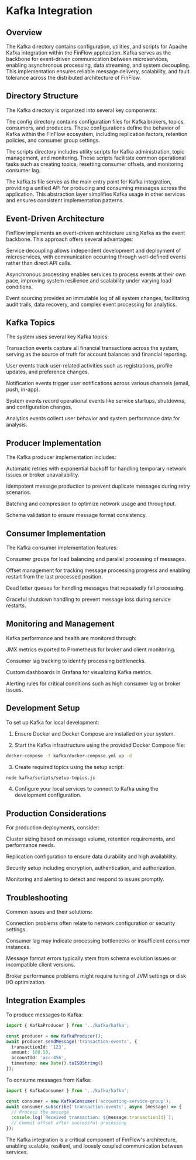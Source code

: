 # Kafka Integration

## Overview

The Kafka directory contains configuration, utilities, and scripts for Apache Kafka integration within the FinFlow application. Kafka serves as the backbone for event-driven communication between microservices, enabling asynchronous processing, data streaming, and system decoupling. This implementation ensures reliable message delivery, scalability, and fault tolerance across the distributed architecture of FinFlow.

## Directory Structure

The Kafka directory is organized into several key components:

The config directory contains configuration files for Kafka brokers, topics, consumers, and producers. These configurations define the behavior of Kafka within the FinFlow ecosystem, including replication factors, retention policies, and consumer group settings.

The scripts directory includes utility scripts for Kafka administration, topic management, and monitoring. These scripts facilitate common operational tasks such as creating topics, resetting consumer offsets, and monitoring consumer lag.

The kafka.ts file serves as the main entry point for Kafka integration, providing a unified API for producing and consuming messages across the application. This abstraction layer simplifies Kafka usage in other services and ensures consistent implementation patterns.

## Event-Driven Architecture

FinFlow implements an event-driven architecture using Kafka as the event backbone. This approach offers several advantages:

Service decoupling allows independent development and deployment of microservices, with communication occurring through well-defined events rather than direct API calls.

Asynchronous processing enables services to process events at their own pace, improving system resilience and scalability under varying load conditions.

Event sourcing provides an immutable log of all system changes, facilitating audit trails, data recovery, and complex event processing for analytics.

## Kafka Topics

The system uses several key Kafka topics:

Transaction events capture all financial transactions across the system, serving as the source of truth for account balances and financial reporting.

User events track user-related activities such as registrations, profile updates, and preference changes.

Notification events trigger user notifications across various channels (email, push, in-app).

System events record operational events like service startups, shutdowns, and configuration changes.

Analytics events collect user behavior and system performance data for analysis.

## Producer Implementation

The Kafka producer implementation includes:

Automatic retries with exponential backoff for handling temporary network issues or broker unavailability.

Idempotent message production to prevent duplicate messages during retry scenarios.

Batching and compression to optimize network usage and throughput.

Schema validation to ensure message format consistency.

## Consumer Implementation

The Kafka consumer implementation features:

Consumer groups for load balancing and parallel processing of messages.

Offset management for tracking message processing progress and enabling restart from the last processed position.

Dead letter queues for handling messages that repeatedly fail processing.

Graceful shutdown handling to prevent message loss during service restarts.

## Monitoring and Management

Kafka performance and health are monitored through:

JMX metrics exported to Prometheus for broker and client monitoring.

Consumer lag tracking to identify processing bottlenecks.

Custom dashboards in Grafana for visualizing Kafka metrics.

Alerting rules for critical conditions such as high consumer lag or broker issues.

## Development Setup

To set up Kafka for local development:

1. Ensure Docker and Docker Compose are installed on your system.

2. Start the Kafka infrastructure using the provided Docker Compose file:

```bash
docker-compose -f kafka/docker-compose.yml up -d
```

3. Create required topics using the setup script:

```bash
node kafka/scripts/setup-topics.js
```

4. Configure your local services to connect to Kafka using the development configuration.

## Production Considerations

For production deployments, consider:

Cluster sizing based on message volume, retention requirements, and performance needs.

Replication configuration to ensure data durability and high availability.

Security setup including encryption, authentication, and authorization.

Monitoring and alerting to detect and respond to issues promptly.

## Troubleshooting

Common issues and their solutions:

Connection problems often relate to network configuration or security settings.

Consumer lag may indicate processing bottlenecks or insufficient consumer instances.

Message format errors typically stem from schema evolution issues or incompatible client versions.

Broker performance problems might require tuning of JVM settings or disk I/O optimization.

## Integration Examples

To produce messages to Kafka:

```typescript
import { KafkaProducer } from '../kafka/kafka';

const producer = new KafkaProducer();
await producer.sendMessage('transaction-events', {
  transactionId: '123',
  amount: 100.50,
  accountId: 'acc-456',
  timestamp: new Date().toISOString()
});
```

To consume messages from Kafka:

```typescript
import { KafkaConsumer } from '../kafka/kafka';

const consumer = new KafkaConsumer('accounting-service-group');
await consumer.subscribe('transaction-events', async (message) => {
  // Process the message
  console.log(`Received transaction: ${message.transactionId}`);
  // Commit offset after successful processing
});
```

The Kafka integration is a critical component of FinFlow's architecture, enabling scalable, resilient, and loosely coupled communication between services.
